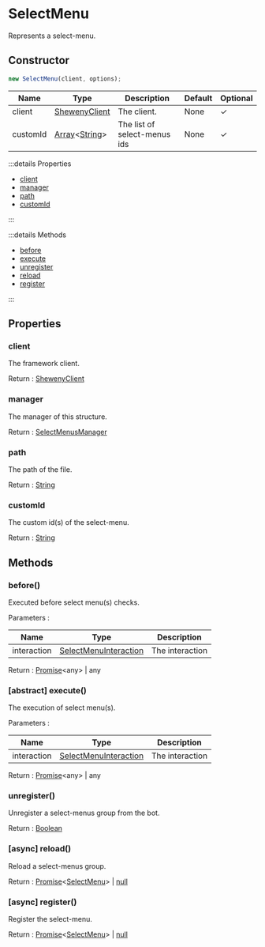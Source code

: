 # SelectMenu

Represents a select-menu.

## Constructor

```js
new SelectMenu(client, options);
```

| Name     | Type                                                                                                                                                                                    | Description                  | Default | Optional |
| -------- | --------------------------------------------------------------------------------------------------------------------------------------------------------------------------------------- | ---------------------------- | ------- | -------- |
| client   | [ShewenyClient](./ShewenyClient.md)                                                                                                                                                     | The client.                  | None    | ✓        |
| customId | [Array](https://developer.mozilla.org/docs/Web/JavaScript/Reference/Global_Objects/Array)\<[String](https://developer.mozilla.org/docs/Web/JavaScript/Reference/Global_Objects/String)> | The list of select-menus ids | None    | ✓        |

:::details Properties

- [client](#client)
- [manager](#manager)
- [path](#path)
- [customId](#customid)

:::

:::details Methods

- [before](#before)
- [execute](#abstract-execute)
- [unregister](#unregister)
- [reload](#async-reload)
- [register](#async-register)

:::

## Properties

### client

The framework client.

Return : [ShewenyClient](../client/ShewenyClient.md)

### manager

The manager of this structure.

Return : [SelectMenusManager](../managers/SelectMenusManager.md)

### path

The path of the file.

Return : [String](https://developer.mozilla.org/en-US/docs/Web/JavaScript/Reference/Global_Objects/String)

### customId

The custom id(s) of the select-menu.

Return : [String](https://developer.mozilla.org/en-US/docs/Web/JavaScript/Reference/Global_Objects/String)

## Methods

### before()

Executed before select menu(s) checks.

Parameters :

| Name        | Type                                                                                           | Description     |
| ----------- | ---------------------------------------------------------------------------------------------- | --------------- |
| interaction | [SelectMenuInteraction](https://discord.js.org/#/docs/main/stable/class/SelectMenuInteraction) | The interaction |

Return : [Promise](https://developer.mozilla.org/docs/Web/JavaScript/Reference/Global_Objects/Promise)\<any> | any

### [abstract] execute()

The execution of select menu(s).

Parameters :

| Name        | Type                                                                                           | Description     |
| ----------- | ---------------------------------------------------------------------------------------------- | --------------- |
| interaction | [SelectMenuInteraction](https://discord.js.org/#/docs/main/stable/class/SelectMenuInteraction) | The interaction |

Return : [Promise](https://developer.mozilla.org/docs/Web/JavaScript/Reference/Global_Objects/Promise)\<any> | any

### unregister()

Unregister a select-menus group from the bot.

Return : [Boolean](https://developer.mozilla.org/docs/Web/JavaScript/Reference/Global_Objects/Boolean)

### [async] reload()

Reload a select-menus group.

Return : [Promise](https://developer.mozilla.org/docs/Web/JavaScript/Reference/Global_Objects/Promise)\<[SelectMenu](./SelectMenu.md)> | [null](https://developer.mozilla.org/docs/Web/JavaScript/Reference/Global_Objects/Null)

### [async] register()

Register the select-menu.

Return : [Promise](https://developer.mozilla.org/docs/Web/JavaScript/Reference/Global_Objects/Promise)\<[SelectMenu](./SelectMenu.md)> | [null](https://developer.mozilla.org/docs/Web/JavaScript/Reference/Global_Objects/Null)
